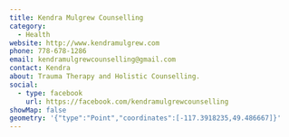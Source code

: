 ```yaml
---
title: Kendra Mulgrew Counselling
category:
  - Health
website: http://www.kendramulgrew.com
phone: 778-678-1286
email: kendramulgrewcounselling@gmail.com
contact: Kendra
about: Trauma Therapy and Holistic Counselling.
social:
  - type: facebook
    url: https://facebook.com/kendramulgrewcounselling
showMap: false
geometry: '{"type":"Point","coordinates":[-117.3918235,49.486667]}'
---
```

